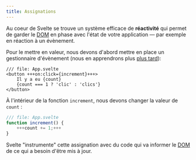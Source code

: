 ```yaml
---
title: Assignations
---
```


Au coeur de Svelte se trouve un système efficace de **réactivité** qui permet de garder le <span class="vo">[DOM](PUBLIC_SVELTE_SITE_URL/docs/web#dom)</span> en phase avec l'état de votre application — par exemple en réaction à un évènement.

Pour le mettre en valeur, nous devons d'abord mettre en place un gestionnaire d'évènement (nous en apprendrons plus [plus tard](/tutorial/dom-events)):

```svelte
/// file: App.svelte
<button +++on:click={increment}+++>
	Il y a eu {count}
	{count === 1 ? 'clic' : 'clics'}
</button>
```

À l'intérieur de la fonction `increment`, nous devons changer la valeur de `count` :

```js
/// file: App.svelte
function increment() {
	+++count += 1;+++
}
```

Svelte "instrumente" cette assignation avec du code qui va informer le <span class="vo">[DOM](PUBLIC_SVELTE_SITE_URL/docs/web#dom)</span> de ce qui a besoin d'être mis à jour.
